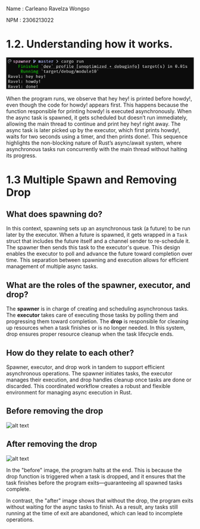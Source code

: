 Name    : Carleano Ravelza Wongso

NPM     : 2306213022

# 1.2. Understanding how it works.
![alt text](images/image.png)

When the program runs, we observe that hey hey! is printed before howdy!, even though the code for howdy! appears first. This happens because the function responsible for printing howdy! is executed asynchronously. When the async task is spawned, it gets scheduled but doesn’t run immediately, allowing the main thread to continue and print hey hey! right away. The async task is later picked up by the executor, which first prints howdy!, waits for two seconds using a timer, and then prints done!. This sequence highlights the non-blocking nature of Rust’s async/await system, where asynchronous tasks run concurrently with the main thread without halting its progress.

# 1.3 Multiple Spawn and Removing Drop

## What does spawning do?  
In this context, spawning sets up an asynchronous task (a future) to be run later by the executor. When a future is spawned, it gets wrapped in a `Task` struct that includes the future itself and a channel sender to re-schedule it. The spawner then sends this task to the executor's queue. This design enables the executor to poll and advance the future toward completion over time. This separation between spawning and execution allows for efficient management of multiple async tasks.

## What are the roles of the spawner, executor, and drop?  
The **spawner** is in charge of creating and scheduling asynchronous tasks. The **executor** takes care of executing those tasks by polling them and progressing them toward completion. The **drop** is responsible for cleaning up resources when a task finishes or is no longer needed. In this system, drop ensures proper resource cleanup when the task lifecycle ends.

## How do they relate to each other?  
Spawner, executor, and drop work in tandem to support efficient asynchronous operations. The spawner initiates tasks, the executor manages their execution, and drop handles cleanup once tasks are done or discarded. This coordinated workflow creates a robust and flexible environment for managing async execution in Rust.

## Before removing the drop  
![alt text](image-2.png)

## After removing the drop  
![alt text](image-3.png)

In the "before" image, the program halts at the end. This is because the drop function is triggered when a task is dropped, and it ensures that the task finishes before the program exits—guaranteeing all spawned tasks complete.

In contrast, the "after" image shows that without the drop, the program exits without waiting for the async tasks to finish. As a result, any tasks still running at the time of exit are abandoned, which can lead to incomplete operations.

